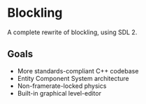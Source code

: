 # Blockling
A complete rewrite of blockling, using SDL 2.

## Goals
* More standards-compliant C++ codebase
* Entity Component System architecture
* Non-framerate-locked physics
* Built-in graphical level-editor
